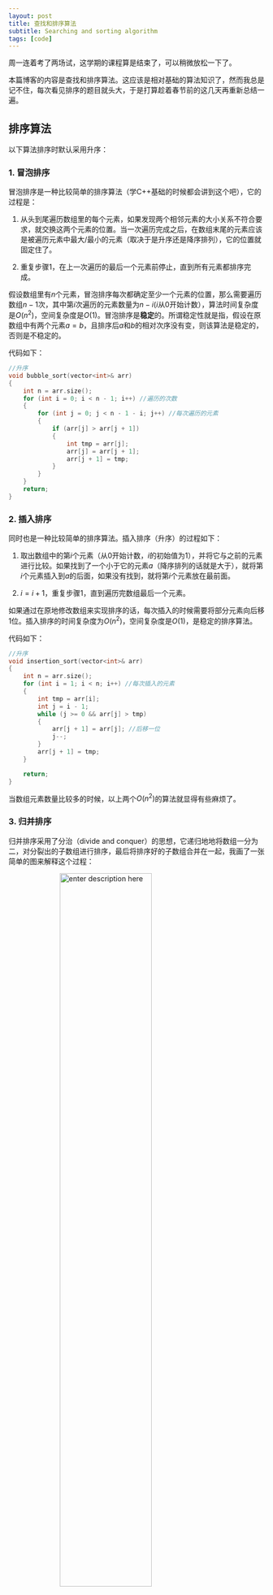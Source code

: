 ```yaml
---
layout: post
title: 查找和排序算法
subtitle: Searching and sorting algorithm
tags: [code]
---
```


<head>
    <script src="https://cdn.mathjax.org/mathjax/latest/MathJax.js?config=TeX-AMS-MML_HTMLorMML" type="text/javascript"></script>
    <script type="text/x-mathjax-config">
        MathJax.Hub.Config({
            tex2jax: {
            skipTags: ['script', 'noscript', 'style', 'textarea', 'pre'],
            inlineMath: [['$','$']]
            }
        });
    </script>
</head>


<style> 
  img{ 
     width: 60%; 
     padding-left: 20%; 
  } 
</style>


周一连着考了两场试，这学期的课程算是结束了，可以稍微放松一下了。

本篇博客的内容是查找和排序算法。这应该是相对基础的算法知识了，然而我总是记不住，每次看见排序的题目就头大，于是打算趁着春节前的这几天再重新总结一遍。

## 排序算法
以下算法排序时默认采用升序：

### 1. 冒泡排序

冒泡排序是一种比较简单的排序算法（学C++基础的时候都会讲到这个吧），它的过程是：

1. 从头到尾遍历数组里的每个元素，如果发现两个相邻元素的大小关系不符合要求，就交换这两个元素的位置。当一次遍历完成之后，在数组末尾的元素应该是被遍历元素中最大/最小的元素（取决于是升序还是降序排列），它的位置就固定住了。
   
2. 重复步骤1，在上一次遍历的最后一个元素前停止，直到所有元素都排序完成。

假设数组里有$n$个元素，冒泡排序每次都确定至少一个元素的位置，那么需要遍历数组$n-1$次，其中第$i$次遍历的元素数量为$n-i$($i$从0开始计数），算法时间复杂度是$O(n^2)$，空间复杂度是$O(1)$。冒泡排序是**稳定**的。所谓稳定性就是指，假设在原数组中有两个元素$a = b$，且排序后$a$和$b$的相对次序没有变，则该算法是稳定的，否则是不稳定的。

代码如下：

```c++
//升序
void bubble_sort(vector<int>& arr)
{
	int n = arr.size();
	for (int i = 0; i < n - 1; i++) //遍历的次数
	{
		for (int j = 0; j < n - 1 - i; j++) //每次遍历的元素
		{
			if (arr[j] > arr[j + 1])
			{
				int tmp = arr[j];
				arr[j] = arr[j + 1];
				arr[j + 1] = tmp;
			}
		}
	}
	return;
}
```


### 2. 插入排序

同时也是一种比较简单的排序算法。插入排序（升序）的过程如下：

1. 取出数组中的第$i$个元素（从0开始计数，$i$的初始值为1），并将它与之前的元素进行比较。如果找到了一个小于它的元素$a$（降序排列的话就是大于），就将第$i$个元素插入到$a$的后面，如果没有找到，就将第$i$个元素放在最前面。
   
2. $i=i+1$，重复步骤1，直到遍历完数组最后一个元素。

如果通过在原地修改数组来实现排序的话，每次插入的时候需要将部分元素向后移1位。插入排序的时间复杂度为$O(n^2)$，空间复杂度是$O(1)$，是稳定的排序算法。

代码如下：

```c++
//升序
void insertion_sort(vector<int>& arr)
{
	int n = arr.size();
	for (int i = 1; i < n; i++) //每次插入的元素
	{
		int tmp = arr[i];
		int j = i - 1;
		while (j >= 0 && arr[j] > tmp)
		{
			arr[j + 1] = arr[j]; //后移一位
			j--;
		}
		arr[j + 1] = tmp;
	}

	return;
}
```

当数组元素数量比较多的时候，以上两个$O(n^2)$的算法就显得有些麻烦了。



### 3. 归并排序

归并排序采用了分治（divide and conquer）的思想，它递归地地将数组一分为二，对分裂出的子数组进行排序，最后将排序好的子数组合并在一起，我画了一张简单的图来解释这个过程：

![enter description here](../assets/2022-01-25/mergesort.png)

在合并子数组的时候，首先让两个指针分别指向子数组的第一个元素，将较小的元素存入合并后的数组中，并将其对应的指针后移一位。最后不断的重复这个操作直到某个指针率先事先到达数组末位，再将另一个数组中没有被遍历到的元素挨个存进去即可。

归并排序的时间复杂度是$O(n\log_2 n)$，空间复杂度是$O(n)$，是一种稳定的算法。它需要开辟额外的空间来存放分裂后的子数组。

代码如下：

```c++
void merge_sort(vector<int>& arr, int st, int ed)
{
	int n = ed - st + 1;
	if (n > 2) //子数组有多于2个元素
	{
		merge_sort(arr, st, st + n / 2);
		merge_sort(arr, st + n / 2 + 1, ed);
		merge(arr, st, ed);//合并两个数组
	}
	else if (n == 2 && arr[st] > arr[ed])
	{
		int tmp = arr[st];
		arr[st] = arr[ed];
		arr[ed] = tmp;
	}
	return;
}

//将st-ed部分的两个子数组合并
void merge(vector<int>& arr, int st, int ed)
{
	int i1 = st;
	int m = st + (ed - st + 1) / 2;
	int i2 = m + 1;
	int i3 = 0;
	vector<int> rtn(ed - st + 1);
	while (i1 <= m && i2 <= ed)
	{
		if (arr[i1] <= arr[i2])
		{
			rtn[i3++] = arr[i1++];
		}
		else
		{
			rtn[i3++] = arr[i2++];
		}
	}
	while (i1 <= m)
	{
		rtn[i3++] = arr[i1++];
	}
	while (i2 <= ed)
	{
		rtn[i3++] = arr[i2++];
	}

	//合并后的结果复制回arr
	copy(rtn.begin(), rtn.begin() + ed - st + 1, arr.begin() + st);
	return;
}

```

#### 一个更复杂的例子：数组中的逆序对
这道题来自于剑指offer，可以借助归并排序解决，但是很难将它与归并排序联系起来（反正我想不出来）：在数组中的两个数字，如果前面一个数字大于后面的数字，则这两个数字组成一个逆序对。输入一个数组，求出这个数组中的逆序对的总数。

那么怎么解这道题呢？假设输入是上面图中的数组，我们首先对其进行归并排序，在合并的过程中，有两个待合并的数组$l = [2,4,5,7]$以及$r=[1,3,6,8]$。这两个数组已经被排序好了，且一个代表了原数组的前半部分，另一个代表了后半部分。可以看出，$l[1]$比$r[0],r[1]$大，比$r[2]$及其之后的元素要小，因此$l[1]$和$r$中的元素能够组成2个逆序对。由此类推，$l[2]$和$r$中元素能够组成2个逆序对，$l[3]$可以组成3个。

在归并排序的代码中，我们采用了以下的方法来比较并拼接两个已排序的数组中的元素：

```c++
	int i1 = st;
	int m = st + (ed - st + 1) / 2;
	int i2 = m+1;
	int i3 = st;
	while (i1 <= m && i2 <= ed)
	{
		if (arr[i1] <= arr[i2])
		{
			rtn[i3++] = arr[i1++];
		}
		else
		{
			rtn[i3++] = arr[i2++];
		}
	}
```

其中，左数组元素的范围是$st$到$m$，而右子数组范围是$m+1$到$ed$，$i_1$和$i_2$分别指向目前左数组和右数组元素的位置。若代码中的第一个if循环的条件为true，即$arr[i_1] \leq arr[i_2]$，那么在右数组中，所有排在$arr[i_2]$之前的元素均比$arr[i_1]$小，此时$arr[i_1]$有$i_2-m-1$个逆序对。由此，我们对归并排序的代码稍作修改就可以计算出数组中逆序对的数量。

代码：

```c++
class Solution {
public:
    int merge_sort(vector<int>& arr, int st, int ed)
    {
        int num = 0;
        int n = ed - st + 1;
        if (n > 2) //子数组有多于2个元素
        {
            num = merge_sort(arr, st, st + n / 2)+merge_sort(arr, st+n/2+1, ed);
            num += merge(arr, st, ed);//合并两个数组
        }
        else if(n == 2 && arr[st] > arr[ed])
        {
            int tmp = arr[st];
            arr[st] = arr[ed];
            arr[ed] = tmp;
            return 1; //有一个逆序对
        }
        return num;
    }

    //将st-ed部分的两个子数组合并
    int merge(vector<int>& arr, int st, int ed)
    {
        int num = 0;
        int i1 = st;
        int m = st + (ed - st + 1) / 2;
        int i2 = m+1;
        int i3 = 0;
        vector<int> rtn(ed-st+1);
        while (i1 <= m && i2 <= ed)
        {
            if (arr[i1] <= arr[i2])
            {
                rtn[i3++] = arr[i1++];
                num += (i2-(m+1));
            }
            else
            {
                rtn[i3++] = arr[i2++];
            }
        }
        while (i1 <= m)
        {
            rtn[i3++] = arr[i1++];
            //此时右数组中每个元素都与其构成逆序对
            num += (ed-m);
        }
        while (i2 <= ed)
        {
            rtn[i3++] = arr[i2++];
        }

        //合并后的结果复制回arr
        copy(rtn.begin(),rtn.begin()+ed-st+1,arr.begin()+st);
        return num;
    }

    int reversePairs(vector<int>& nums) {
        int n = nums.size();
        return merge_sort(nums,0,n-1);
    }
};
```

### 4. 快速排序
快速排序也采用了分治的思想。首先选取一个值作为基准值，并将大于基准值的元素放在基准值之前，将小于基准值的元素放在基准值之后。随后，对前后部分递归地重复先前的步骤。

快速排序的平均时间复杂度为$O(n\log_2 n)$，空间复杂度为$O(n \log_2 n)$，是不稳定的。

代码如下：

```c++
int partition(vector<int>& arr, int st, int ed){
    int i = st, j = ed, x = arr[st]; //将最左元素记录到x中
    while (i < j)
    {
        // 从右向左找第一个<x的数
        while(i < j && arr[j] >= x)
            j--;
        if(i < j)
            arr[i++] = arr[j]; //移到左边
        
        // 从左向右找第一个>x的数
        while(i < j && arr[i] <= x)
            i++;
        if(i < j)
            //移到最右边
            arr[j--] = arr[i];
    }
    arr[i] = x;  //i的左侧元素小于x，右侧元素大于x
    return i;
}


void quick_sort(vector<int>& arr, int st, int ed)
{
    if (st>=ed)
	{
        return; //排序完成
    }
    
    // 分割数组，找出基准点
    int i = partition(arr, st, ed);
    quick_sort(arr, st, i - 1);
    quick_sort(arr, i + 1, ed);
	return;
}
```

### 5. 希尔排序（Shell Sort）

希尔排序是插入排序的加强版，其平均时间复杂度为$O(nlog_2n)$，空间复杂度是$O(1)$，是不稳定的排序算法。

在插入排序中，每次只能将数字移动一位，而在希尔排序中，假设数组长度为$n$，那么在一开始，我们将数组分为$n/2$组，第$i$个元素和第$i+n/2$个元素为一组，我们比较二者的大小，后者较小则交换位置。接下来我们不断地将分组长度除以2（相应的每组元素数量乘2），并分组进行插入排序。当步长变为1时，希尔排序就等同于插入排序。

以下是代码：

```c++
void shell_sort(vector<int>& nums)
{
	int n = nums.size();
	for (int k = n / 2; k > 0; k /= 2) //步长的长度
	{
		for (int i = 0; i < k; i++) //比较位于i和i+k的数
		{
			for (int j = i + k; j < n; j += k)
			{
				int tmp = nums[j];
				int pre = j - k;//要对比的元素
				//进行插入排序
				while (pre >= 0 && nums[pre] > tmp)
				{
					//交换位置
					swap(nums[pre], nums[j]); 
					pre -= k;
				}
				nums[pre + k] = tmp;
			}
		}
	}
	return;
}
```

## 查找算法

### 1. 二分查找
二分查找的对象应该是一个已经排序好的数组。二分查找经常会被用于查找某个数，或者查找左右边界。过程比较简单（就是不停地用二分法），但是有很多细节需要注意，比如中值的选择，终止条件等等。以下是两个使用二分查找的例子：

#### 例1：查找特定值
给定一个长为$n$，没有重复元素的数组$num$，我们需要在数组中找到某个特定值$target$的索引，如果数组中不存在这个值，那么返回-1。

解决这个问题的方法就是首先将数组排序，左右边界分别初始化为$0$和$n-1$，随后采用二分法不断地取左右边界中间的那个值$num[mid]$与目标值比较，如果$num[mid]<target$，说明目标值在$mid$右边，令左边界等于$mid+1$，如果$num[mid]>target$，说明目标值在$mid$左边，令右边界等于$mid-1$，如果$num[mid]=target$，那么直接返回。如果一直迭代到左右边界叠一块了都没有找到目标值，说明数组中不包含该值。

代码：

```c++
int binary_search(vector<int> num, int target)
{
	int left = 0;
	int right = num.size() - 1;
	
	while (left < right)
	{
		int mid = left + (right - left) / 2;
		if (num[mid] == target)
			return mid;
		else if (num[mid] < target)
			left = mid + 1;
		else
			right = mid - 1;
	}
	
	return num[left] == target ? left : -1;
}
```

#### 例2：查找特定值所处的范围
给定一个长为$n$，含有重复元素的，已经排列好的数组$num$，我们需要在数组中找到某个特定值$target$所处的范围，如果数组中不存在这个值，那么返回$[-1,-1]$。这比查找单个元素的情况要稍微复杂一点，我们需要分别找出元素所处范围的左右边界。注意在查找过程中，区间是左闭右开的，所以右边界的初始值为$n$而非$n-1$。
代码：

```c++

vector<int> binary_search2(vector<int> num, int target)
{
	int left = 0;
	int right = num.size();
	vector<int> rtn = { -1,-1 };
	//先找左边界
	while (left < right)
	{
		int mid = left + (right - left) / 2;
		if (num[mid] < target) //说明mid在左边界的左边
			left = mid + 1;
		else //说明mid在右边界上或右边界的右边
			right = mid;
	}
	if (num[left] != target)
		return rtn; //不包含target
	rtn[0] = left;
	//找右边界
	right = num.size();
	while (left < right)
	{
		int mid = left + (right - left) / 2;
		if (num[mid] <= target) 
			left = mid + 1;
		else //说明mid在右边界的右边
			right = mid;
	}
	rtn[1] = right - 1; //此时我们找到的应该是右边界的下一位，所以需要-1
	return rtn;
}
```

### 2. 插值查找

插值查找的流程和二分查找差不多，区别在于，插值查找每次选取位置的时候，并不是像二分查找那样严格地选取左右边界的中间位置，而是根据左右边界的值与目标值$target$来自适应地选取。

插值查找同样要求待查找的数据是已经排列过的，插值查找的时间复杂度是$O(\log_2(\log_2 n))$。

代码如下：

```c++
int insertion_search(vector<int> num, int target)
{
	int left = 0, right = num.size() - 1;
	while (left < right)
	{
		//根据当前边界值选取下一次的边界
		int mid = left + (right - left)*(target - num[left]) / (num[right] - num[left]);
		if (num[mid] == target)
			return mid;
		if (num[mid] < target)
			left = mid + 1;
		else
			right = mid - 1;
	}
	return num[left] == target ? left : -1;
}
```


### 3. 二叉搜索树(Binary Search Tree)
我们可以用待查找的数据生成一棵二叉搜索树。二叉搜索树是一种特殊的二叉树，其中任意一个节点满足以下两个条件：

1. 对于任意一个非叶子节点，如果左子树非空，则左子树上的所有节点的值均小于该节点的值；如果右子树非空，则右子树上所有节点值均大于该节点的值。

2. 每个非叶子结点的左右子树也是二叉搜索树。

二叉搜索树的查找与插入的时间复杂度与其是否平衡有关（就是左右子树的节点数量是否平衡），其时间复杂度为$O(\log_2 n)$~$O(n)$。

在二叉搜索树中查找元素时，若当前结点的值小于目标值，那么继续搜索其右子树，若当前结点的值大于目标值，则搜索其左子树。插入和删除就相对要麻烦一些了，尤其是当目标位置不在叶子节点上的时候。

在这里用剑指offer中的一道题展示一个二叉搜索树的简单应用。
   
#### 例1. 二叉搜索树中第k大的节点

根据二叉搜索树的性质可知，如果我们对其进行中序遍历（即左子节点→根节点→右子节点），得到的序列是升序的，进行后序遍历（即右子节点→根节点→左子节点）得到的序列是降序的。如果想要获得第k大的节点，那么可以进行后序遍历。

代码：

```c++
/**
 * Definition for a binary tree node.
 * struct TreeNode {
 *     int val;
 *     TreeNode *left;
 *     TreeNode *right;
 *     TreeNode(int x) : val(x), left(NULL), right(NULL) {}
 * };
 */
class Solution {
public:
    int kthLargest(TreeNode* root, int k) {
        //后序
        nums = 0;
        search(root,k);
        return num;

    }

    void search(TreeNode* node, int k)
    {
        if(node == nullptr)
            return;
        else
        {
		    //后序
            search(node->right,k);

            if(++nums == k) //遍历到了第k个数
                num = node->val;
				
            search(node->left,k);
        }
        return;
    }
    int num,nums;
};
```

-----
待续……



### Reference
- [十大经典排序算法](https://www.cnblogs.com/onepixel/articles/7674659.html)
- [数组中的逆序对](https://leetcode-cn.com/problems/shu-zu-zhong-de-ni-xu-dui-lcof/)
- [快速排序](https://www.jianshu.com/p/d8eb716307e3)
- [七大查找算法](https://www.cnblogs.com/maybe2030/p/4715035.html)
- [二叉搜索树的第k大节点](https://leetcode-cn.com/problems/er-cha-sou-suo-shu-de-di-kda-jie-dian-lcof/)
- 剑指offer
